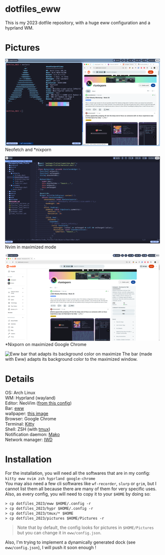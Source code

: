 # dotfiles_eww
This is my 2023 dotfile repository, with a huge eww configuration and a hyprland WM.

# Pictures

![Neofetch and *nixporn](https://github.com/EvanKoe/dotfiles_2023/blob/main/pictures/screenshots/neofetch.jpg)
Neofetch and *nixporn  
  
  
![Nvim in maximized mode](https://github.com/EvanKoe/dotfiles_2023/blob/main/pictures/screenshots/nvim.jpg)
Nvim in maximized mode  
  
  
![*nixporn on maximized Chrome](https://github.com/EvanKoe/dotfiles_2023/blob/main/pictures/screenshots/unixporn.jpg)
*Nixporn on maximized Google Chrome  
  
  
![Eww bar that adapts its background color on maximize](https://github.com/EvanKoe/dotfiles_2023/assets/72010109/d1a5cd3e-379e-4ea2-ae36-60023efe7347)
The bar (made with Eww) adapts its background color to the maximized window.


# Details

OS: Arch Linux  
WM: Hyprland (wayland)  
Editor: NeoVim ([from this config](https://github.com/kawaegle/dotfile))  
Bar: [eww](https://github.com/elkowar/eww)  
wallpaper: [this image](https://github.com/EvanKoe/dotfiles_2023/blob/main/pictures/walls/Composition/Cobalt%20Blue.jpg)  
Browser: Google Chrome  
Terminal: [Kitty](https://github.com/kovidgoyal/kitty)  
Shell: ZSH (with [tmux](https://github.com/tmux/tmux/wiki))  
Notification daemon: [Mako](https://github.com/emersion/mako)    
Network manager:  [IWD](https://wiki.archlinux.org/title/iwd)  

# Installation

For the installation, you will need all the softwares that are in my config:    
`kitty eww nvim zsh hyprland google-chrome`  
You may also need a few cli softwares like `wf-recorder`, `slurp` or `grim`, but I cannot list them all because there are many of them for very specific uses.  
Also, as every config, you will need to copy it to your `$HOME` by doing so:  
```
> cp dotfiles_2023/eww $HOME/.config -r
> cp dotfiles_2023/hypr $HOME/.config -r
> cp dotfiles_2023/tmux/* $HOME
> cp dotfiles_2023/pictures $HOME/Pictures -r
```
> Note that by default, the config looks for pictures in `$HOME/Pictures` but you can change it in `eww/config.json`.

Also, I'm trying to implement a dynamically generated dock (see `eww/config.json`), I will push it soon enough !
